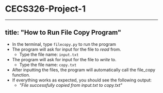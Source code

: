 # CECS326-Project-1
---
title: "How to Run File Copy Program"
---

-  In the terminal, type ```filecopy.py``` to run the program
-  The program will ask for input for the file to *read* from. 
    - Type the file name: ```input.txt```
-  The program will ask for input for the file to *write* to.
    - Type the file name: ```copy.txt```
-  After inputting the files, the program will automatically call the file_copy function. 
-  If everything works as expected, you should see the following output:
    - *"File successfully copied from input.txt to copy.txt"*
